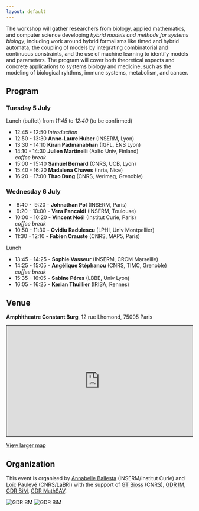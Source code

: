 ```yaml
---
layout: default
---
```


The workshop will gather researchers from biology, applied mathematics, and computer science developing *hybrid models and methods for systems biology*, including work around hybrid formalisms like timed and hybrid automata, the coupling of models by integrating combinatorial and continuous constraints, and the use of machine learning to identify models and parameters.
The program will cover both theoretical aspects and concrete applications to systems biology and medicine, such as the modeling of biological ryhthms, immune systems, metabolism, and cancer.

## Program

### Tuesday 5 July

Lunch (buffet) from *11:45* to *12:40* (to be confirmed)

* 12:45 - 12:50 *Introduction*
* 12:50 - 13:30 **Anne-Laure Huber** (INSERM, Lyon)
* 13:30 - 14:10 **Kiran Padmanabhan** (IGFL, ENS Lyon)
* 14:10 - 14:30 **Julien Martinelli** (Aalto Univ, Finland)\
*coffee break*
* 15:00 - 15:40 **Samuel Bernard** (CNRS, UCB, Lyon)
* 15:40 - 16:20 **Madalena Chaves** (Inria, Nice)
* 16:20 - 17:00 **Thao Dang** (CNRS, Verimag, Grenoble)

### Wednesday 6 July

-  8:40 -  9:20 - **Johnathan Pol** (INSERM, Paris)
-  9:20 - 10:00 - **Vera Pancaldi** (INSERM, Toulouse)
- 10:00 - 10:20 - **Vincent Noël** (Institut Curie, Paris)\
*coffee break*
- 10:50 - 11:30 - **Ovidiu Radulescu** (LPHI, Univ Montpellier)
- 11:30 - 12:10 - **Fabien Crauste** (CNRS, MAP5, Paris)

Lunch

- 13:45 - 14:25 - **Sophie Vasseur** (INSERM, CRCM Marseille)
- 14:25 - 15:05 - **Angélique Stéphanou** (CNRS, TIMC, Grenoble)\
*coffee break*
- 15:35 - 16:05 - **Sabine Péres** (LBBE, Univ Lyon)
- 16:05 - 16:25 - **Kerian Thuillier** (IRISA, Rennes)


## Venue

**Amphitheatre Constant Burg**, 12 rue Lhomond, 75005 Paris

<iframe width="100%" height="300" frameborder="0" scrolling="no" marginheight="0" marginwidth="0" src="https://www.openstreetmap.org/export/embed.html?bbox=2.3434057831764226%2C48.843220762337914%2C2.347885072231293%2C48.84478472278177&amp;layer=mapnik&amp;marker=48.84400274866488%2C2.3456454277038574" style="border: 1px solid black"></iframe>

[View larger map](https://www.openstreetmap.org/?mlat=48.84400&amp;mlon=2.34565#map=19/48.84400/2.34565)



## Organization

This event is organised by <a href="http://annabelle.ballesta.fr/">Annabelle Ballesta</a> (INSERM/Institut Curie) and <a href="https://loicpauleve.name">Loïc Paulevé</a> (CNRS/LaBRI) with the support of
<a href="http://bioss-cnrs.fr">GT Bioss</a> (CNRS), [GDR IM](https://www.gdr-im.fr/), [GDR BiM](https://www.gdr-bim.cnrs.fr/), [GDR MathSAV](https://mathsav.math.cnrs.fr/).

![GDR BM](/img/GDR-IM.png) ![GDR BiM](/img/GDR-BIM.png)

